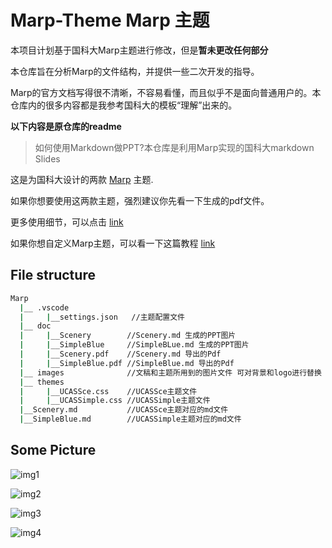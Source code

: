 # Marp-Theme  Marp 主题

本项目计划基于国科大Marp主题进行修改，但是**暂未更改任何部分**

本仓库旨在分析Marp的文件结构，并提供一些二次开发的指导。

Marp的官方文档写得很不清晰，不容易看懂，而且似乎不是面向普通用户的。本仓库内的很多内容都是我参考国科大的模板“理解”出来的。

**以下内容是原仓库的readme**

> 如何使用Markdown做PPT?本仓库是利用Marp实现的国科大markdown Slides

这是为国科大设计的两款 [Marp](https://github.com/marp-team/marp) 主题.

如果你想要使用这两款主题，强烈建议你先看一下生成的pdf文件。

更多使用细节，可以点击 [link](https://mdnice.com/writing/9cb2de742bed48d0b131e35d653515f2)

如果你想自定义Marp主题，可以看一下这篇教程 [link](https://zhuanlan.zhihu.com/p/449668027)

## File structure

```bash
Marp
  |__ .vscode
  |     |__settings.json   //主题配置文件
  |__ doc
  |     |__Scenery        //Scenery.md 生成的PPT图片
  |     |__SimpleBlue     //SimpleBLue.md 生成的PPT图片
  |     |__Scenery.pdf    //Scenery.md 导出的Pdf
  |     |__SimpleBlue.pdf //SimpleBlue.md 导出的Pdf
  |__ images              //文稿和主题所用到的图片文件 可对背景和logo进行替换
  |__ themes
  |     |__UCASSce.css    //UCASSce主题文件
  |     |__UCASSimple.css //UCASSimple主题文件
  |__Scenery.md           //UCASSce主题对应的md文件
  |__SimpleBlue.md        //UCASSimple主题对应的md文件
```

## Some Picture

![img1](doc/SimpleBlue/SimpleBlue_1.jpg)

![img2](doc/Scenery/Scenery_8.jpg)

![img3](doc/Scenery/Scenery_2.jpg)

![img4](doc/Scenery/Scenery_1.jpg)

